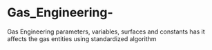 # Gas_Engineering-
Gas Engineering parameters, variables, surfaces and constants has it affects the gas entities using standardized algorithm 
